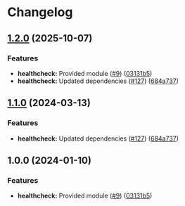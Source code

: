 # Changelog

## [1.2.0](https://github.com/bhardwajRahul/yokai/compare/healthcheck-v1.1.0...healthcheck/v1.2.0) (2025-10-07)


### Features

* **healthcheck:** Provided module ([#9](https://github.com/bhardwajRahul/yokai/issues/9)) ([03131b5](https://github.com/bhardwajRahul/yokai/commit/03131b5480d4788fae85d0e98703f179de22415e))
* **healthcheck:** Updated dependencies ([#127](https://github.com/bhardwajRahul/yokai/issues/127)) ([684a737](https://github.com/bhardwajRahul/yokai/commit/684a737096edb3673793a830715d70c795ec15ae))

## [1.1.0](https://github.com/ankorstore/yokai/compare/healthcheck/v1.0.0...healthcheck/v1.1.0) (2024-03-13)


### Features

* **healthcheck:** Updated dependencies ([#127](https://github.com/ankorstore/yokai/issues/127)) ([684a737](https://github.com/ankorstore/yokai/commit/684a737096edb3673793a830715d70c795ec15ae))

## 1.0.0 (2024-01-10)


### Features

* **healthcheck:** Provided module ([#9](https://github.com/ankorstore/yokai/issues/9)) ([03131b5](https://github.com/ankorstore/yokai/commit/03131b5480d4788fae85d0e98703f179de22415e))
